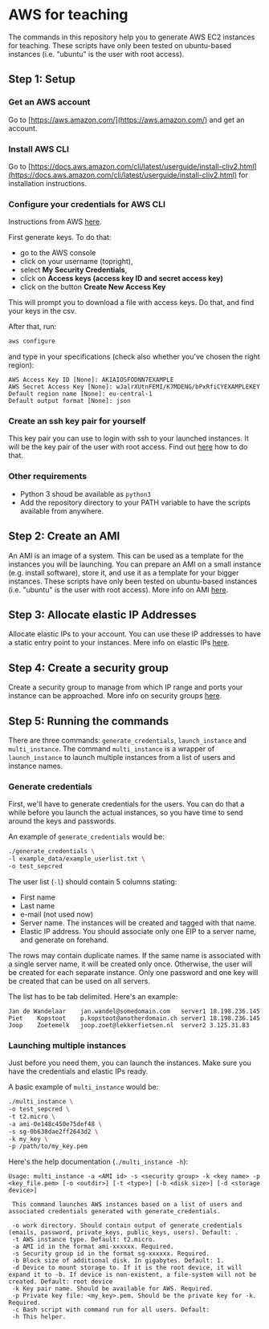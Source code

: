 # AWS for teaching

The commands in this repository help you to generate AWS EC2 instances for teaching. These scripts have only been tested on ubuntu-based instances (i.e. "ubuntu" is the user with root access). 

## Step 1: Setup

### Get an AWS account

Go to [https://aws.amazon.com/](https://aws.amazon.com/) and get an account.

### Install AWS CLI

Go to [https://docs.aws.amazon.com/cli/latest/userguide/install-cliv2.html](https://docs.aws.amazon.com/cli/latest/userguide/install-cliv2.html) for installation instructions.

### Configure your credentials for AWS CLI

Instructions from AWS [here](https://docs.aws.amazon.com/cli/latest/userguide/cli-configure-files.html#cli-configure-files-methods).

First generate keys. To do that:

* go to the AWS console
* click on your username (topright),
* select **My Security Credentials**,
* click on **Access keys (access key ID and secret access key)**
* click on the button **Create New Access Key**

This will prompt you to download a file with access keys. Do that, and find your keys in the csv.

After that, run:

```sh
aws configure
```

and type in your specifications (check also whether you've chosen the right region):

```
AWS Access Key ID [None]: AKIAIOSFODNN7EXAMPLE
AWS Secret Access Key [None]: wJalrXUtnFEMI/K7MDENG/bPxRfiCYEXAMPLEKEY
Default region name [None]: eu-central-1
Default output format [None]: json
```

### Create an ssh key pair for yourself

This key pair you can use to login with ssh to your launched instances. It will be the key pair of the user with root access. Find out [here](https://docs.aws.amazon.com/AWSEC2/latest/UserGuide/ec2-key-pairs.html) how to do that.

### Other requirements

* Python 3 shoud be available as `python3`
* Add the repository directory to your PATH variable to have the scripts available from anywhere.

## Step 2: Create an AMI

An AMI is an image of a system. This can be used as a template for the instances you will be launching. You can prepare an AMI on a small instance (e.g. install software), store it, and use it as a template for your bigger instances. These scripts have only been tested on ubuntu-based instances (i.e. "ubuntu" is the user with root access). More info on AMI [here](https://docs.aws.amazon.com/AWSEC2/latest/UserGuide/AMIs.html).

## Step 3: Allocate elastic IP Addresses

Allocate elastic IPs to your account. You can use these IP addresses to have a static entry point to your instances. Mere info on elastic IPs [here](https://docs.aws.amazon.com/AWSEC2/latest/UserGuide/elastic-ip-addresses-eip.html).

## Step 4: Create a security group

Create a security group to manage from which IP range and ports your instance can be approached. More info on security groups [here](https://docs.aws.amazon.com/vpc/latest/userguide/VPC_SecurityGroups.html).

## Step 5: Running the commands

There are three commands: `generate_credentials`, `launch_instance` and `multi_instance`. The command `multi_instance` is a wrapper of `launch_instance` to launch multiple instances from a list of users and instance names.

### Generate credentials

First, we'll have to generate credentials for the users. You can do that a while before you launch the actual instances, so you have time to send around the keys and passwords.

An example of `generate_credentials` would be:

```sh
./generate_credentials \
-l example_data/example_userlist.txt \
-o test_sepcred
```

The user list (`-l`) should contain 5 columns stating:

* First name
* Last name
* e-mail (not used now)
* Server name. The instances will be created and tagged with that name.
* Elastic IP address. You should associate only one EIP to a server name, and generate on forehand.

The rows may contain duplicate names. If the same name is associated with a single server name, it will be created only once. Otherwise, the user will be created for each separate instance. Only one password and one key will be created that can be used on all servers.

The list has to be tab delimited. Here's an example:

```
Jan	de Wandelaar	jan.wandel@somedomain.com	server1	18.198.236.145
Piet	Kopstoot	p.kopstoot@anotherdomain.ch	server1	18.198.236.145
Joop	Zoetemelk	joop.zoet@lekkerfietsen.nl	server2	3.125.31.83
```

### Launching multiple instances

Just before you need them, you can launch the instances. Make sure you have the credentials and elastic IPs ready.

A basic example of `multi_instance` would be:

```sh
./multi_instance \
-o test_sepcred \
-t t2.micro \
-a ami-0e148c450e75def48 \
-s sg-0b638dae2ff2643d2 \
-k my_key \
-p /path/to/my_key.pem
```

Here's the help documentation (`./multi_instance -h`):

```
Usage: multi_instance -a <AMI id> -s <security group> -k <key name> -p <key_file.pem> [-o <outdir>] [-t <type>] [-b <disk size>] [-d <storage device>]

 This command launches AWS instances based on a list of users and associated credentials generated with generate_credentials.

 -o work directory. Should contain output of generate_credentials (emails, password, private_keys, public_keys, users). Default: .
 -t AWS instance type. Default: t2.micro.
 -a AMI id in the format ami-xxxxxx. Required.
 -s Security group id in the format sg-xxxxxx. Required.
 -b Block size of additional disk. In gigabytes. Default: 1.
 -d Device to mount storage to. If it is the root device, it will expand it to -b. If device is non-existent, a file-system will not be created. Default: root device
 -k Key pair name. Should be available for AWS. Required.
 -p Private key file: <my_key>.pem. Should be the private key for -k. Required.
 -c Bash script with command run for all users. Default: 
 -h This helper.
```

